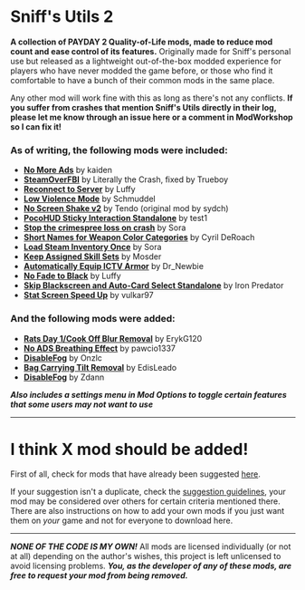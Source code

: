 # Sniff's Utils 2

**A collection of PAYDAY 2 Quality-of-Life mods, made to reduce mod count and ease control of its features.** Originally made for Sniff's personal use but released as a lightweight out-of-the-box modded experience for players who have never modded the game before, or those who find it comfortable to have a bunch of their common mods in the same place.

Any other mod will work fine with this as long as there's not any conflicts. **If you suffer from crashes that mention Sniff's Utils directly in their log, please let me know through an issue here or a comment in ModWorkshop so I can fix it!**

### As of writing, the following mods were included:
- **[No More Ads](https://modworkshop.net/mod/34268)** by kaiden
- **[SteamOverFBI](https://modworkshop.net/mod/37824)** by Literally the Crash, fixed by Trueboy
- **[Reconnect to Server](https://modworkshop.net/mod/13546)** by Luffy
- **[Low Violence Mode](https://modworkshop.net/mod/14602)** by Schmuddel
- **[No Screen Shake v2](https://modworkshop.net/mod/34446)** by Tendo (original mod by sydch) 
- **[PocoHUD Sticky Interaction Standalone](https://modworkshop.net/mod/37767)** by test1
- **[Stop the crimespree loss on crash](https://modworkshop.net/mod/19568)** by Sora
- **[Short Names for Weapon Color Categories](https://modworkshop.net/mod/34297)** by Cyril DeRoach
- **[Load Steam Inventory Once](https://modworkshop.net/mod/24008)** by Sora
- **[Keep Assigned Skill Sets](https://modworkshop.net/mod/38903)** by Mosder
- **[Automatically Equip ICTV Armor](https://modworkshop.net/mod/35944)** by Dr_Newbie
- **[No Fade to Black](https://modworkshop.net/mod/17257)** by Luffy
- **[Skip Blackscreen and Auto-Card Select Standalone](https://modworkshop.net/mod/13511)** by Iron Predator
- **[Stat Screen Speed Up](https://modworkshop.net/mod/37939)** by vulkar97

### And the following mods were added:
- **[Rats Day 1/Cook Off Blur Removal](https://modworkshop.net/mod/15368)** by ErykG120
- **[No ADS Breathing Effect](https://modworkshop.net/mod/21246)** by pawcio1337
- **[DisableFog](https://modworkshop.net/mod/32328)** by Onzlc
- **[Bag Carrying Tilt Removal](https://modworkshop.net/mod/16487)** by EdisLeado
- **[DisableFog](https://modworkshop.net/mod/24339)** by Zdann

***Also includes a settings menu in Mod Options to toggle certain features that some users may not want to use***

---
# I think X mod should be added!
First of all, check for mods that have already been suggested [here](https://github.com/Biblioklept/sniff-utils-2/blob/main/TODO.md).

If your suggestion isn't a duplicate, check the [suggestion guidelines](https://github.com/Biblioklept/sniff-utils-2/blob/main/SUGGESTIONS.md), your mod may be considered over others for certain criteria mentioned there. There are also instructions on how to add your own mods if you just want them on *your* game and not for everyone to download here.

---
***NONE OF THE CODE IS MY OWN!*** All mods are licensed individually (or not at all) depending on the author's wishes, this project is left unlicensed to avoid licensing problems. ***You, as the developer of any of these mods, are free to request your mod from being removed.***
